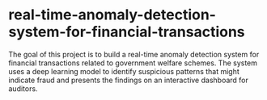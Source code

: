 # real-time-anomaly-detection-system-for-financial-transactions
The goal of this project is to build a real-time anomaly detection system for financial transactions related to government welfare schemes. The system uses a deep learning model to identify suspicious patterns that might indicate fraud and presents the findings on an interactive dashboard for auditors.
